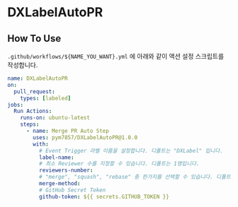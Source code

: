# DXLabelAutoPR

## How To Use
`.github/workflows/${NAME_YOU_WANT}.yml` 에 아래와 같이 액션 설정 스크립트를 작성합니다.

```yml
name: DXLabelAutoPR
on:
  pull_request:
    types: [labeled]
jobs:
  Run Actions:
    runs-on: ubuntu-latest
    steps:
      - name: Merge PR Auto Step
        uses: pym7857/DXLabelAutoPR@1.0.0
        with:
          # Event Trigger 라벨 이름을 설정합니다. 디폴트는 "DXLabel" 입니다.
          label-name:
          # 최소 Reviewer 수를 지정할 수 있습니다. 디폴트는 1명입니다.
          reviewers-number:
          # "merge", "squash", "rebase" 중 한가지를 선택할 수 있습니다. 디폴트는 "merge" 입니다
          merge-method:
          # GitHub Secret Token
          github-token: ${{ secrets.GITHUB_TOKEN }}
```
